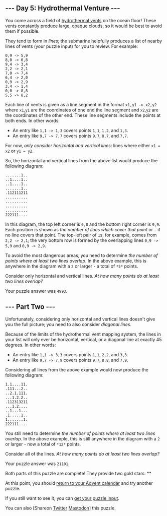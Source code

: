 \--- Day 5: Hydrothermal Venture ---
----------

You come across a field of [hydrothermal vents](https://en.wikipedia.org/wiki/Hydrothermal_vent) on the ocean floor! These vents constantly produce large, opaque clouds, so it would be best to avoid them if possible.

They tend to form in *lines*; the submarine helpfully produces a list of nearby lines of vents (your puzzle input) for you to review. For example:

```
0,9 -> 5,9
8,0 -> 0,8
9,4 -> 3,4
2,2 -> 2,1
7,0 -> 7,4
6,4 -> 2,0
0,9 -> 2,9
3,4 -> 1,4
0,0 -> 8,8
5,5 -> 8,2

```

Each line of vents is given as a line segment in the format `x1,y1 -> x2,y2` where `x1`,`y1` are the coordinates of one end the line segment and `x2`,`y2` are the coordinates of the other end. These line segments include the points at both ends. In other words:

* An entry like `1,1 -> 1,3` covers points `1,1`, `1,2`, and `1,3`.
* An entry like `9,7 -> 7,7` covers points `9,7`, `8,7`, and `7,7`.

For now, *only consider horizontal and vertical lines*: lines where either `x1 = x2` or `y1 = y2`.

So, the horizontal and vertical lines from the above list would produce the following diagram:

```
.......1..
..1....1..
..1....1..
.......1..
.112111211
..........
..........
..........
..........
222111....

```

In this diagram, the top left corner is `0,0` and the bottom right corner is `9,9`. Each position is shown as *the number of lines which cover that point* or `.` if no line covers that point. The top-left pair of `1`s, for example, comes from `2,2 -> 2,1`; the very bottom row is formed by the overlapping lines `0,9 -> 5,9` and `0,9 -> 2,9`.

To avoid the most dangerous areas, you need to determine *the number of points where at least two lines overlap*. In the above example, this is anywhere in the diagram with a `2` or larger - a total of `*5*` points.

Consider only horizontal and vertical lines. *At how many points do at least two lines overlap?*

Your puzzle answer was `4993`.

\--- Part Two ---
----------

Unfortunately, considering only horizontal and vertical lines doesn't give you the full picture; you need to also consider *diagonal lines*.

Because of the limits of the hydrothermal vent mapping system, the lines in your list will only ever be horizontal, vertical, or a diagonal line at exactly 45 degrees. In other words:

* An entry like `1,1 -> 3,3` covers points `1,1`, `2,2`, and `3,3`.
* An entry like `9,7 -> 7,9` covers points `9,7`, `8,8`, and `7,9`.

Considering all lines from the above example would now produce the following diagram:

```
1.1....11.
.111...2..
..2.1.111.
...1.2.2..
.112313211
...1.2....
..1...1...
.1.....1..
1.......1.
222111....

```

You still need to determine *the number of points where at least two lines overlap*. In the above example, this is still anywhere in the diagram with a `2` or larger - now a total of `*12*` points.

Consider all of the lines. *At how many points do at least two lines overlap?*

Your puzzle answer was `21101`.

Both parts of this puzzle are complete! They provide two gold stars: \*\*

At this point, you should [return to your Advent calendar](/2021) and try another puzzle.

If you still want to see it, you can [get your puzzle input](5/input).

You can also [Shareon [Twitter](https://twitter.com/intent/tweet?text=I%27ve+completed+%22Hydrothermal+Venture%22+%2D+Day+5+%2D+Advent+of+Code+2021&url=https%3A%2F%2Fadventofcode%2Ecom%2F2021%2Fday%2F5&related=ericwastl&hashtags=AdventOfCode) [Mastodon](javascript:void(0);)] this puzzle.